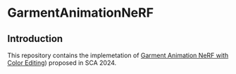# GarmentAnimationNeRF

## Introduction

This repository contains the implemetation of [Garment Animation NeRF with Color Editing](https://github.com/wrk226/GarmentAnimationNeRF)) proposed in SCA 2024.
